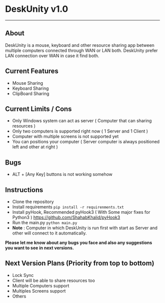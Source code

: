 # DeskUnity v1.0
-----------------------------------

## About
DeskUnity is a mouse, keyboard and other resource sharing app between multiple computers connected through 
WAN or LAN both. DeskUnity prefer LAN connection over WAN in case it find both. 

## Current Features

- Mouse Sharing
- Keyboard Sharing
- ClipBoard Sharing

## Current Limits / Cons

- Only Windows system can act as server ( Computer that can sharing resources )
- Only two computers is supported right now ( 1 Server and 1 Client )
- Computer with multiple screens is not supported yet
- You can positions your computer ( Server computer is always positioned left and other at right )

## Bugs

- ALT + [Any Key] buttons is not working somehow

## Instructions

- Clone the repository 
- Install requirements `pip install -r requirenments.txt`
- Install pyHook, Recommended pyHook3 ( With Some major fixes for Python3 ) https://github.com/ShahabKhalid/pyHook3    
- Run the main.py `python main.py`
- **Note** : Computer in which DeskUnity is run first with start as Server and other will connect to it automatically.


**Please let me know about any bugs you face and also any suggestions you want to see in next versions.**

## Next Version Plans (Priority from top to bottom)

- Lock Sync
- Client will be able to share resources too
- Multiple Computers support
- Multiples Screens support
- Others 
